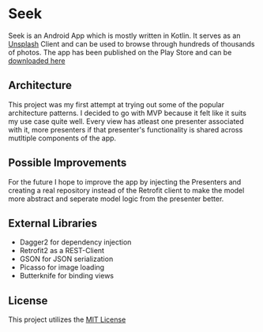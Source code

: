 # Seek

Seek is an Android App which is mostly written in Kotlin. It serves as an [Unsplash](https://unsplash.com) Client and can be used to browse through hundreds of thousands of photos.
The app has been published on the Play Store and can be [downloaded here](https://play.google.com/store/apps/details?id=de.aaronoe.seek&hl=en)

## Architecture

This project was my first attempt at trying out some of the popular architecture patterns. I decided to go with MVP because it felt like it suits my use case quite well. 
Every view has atleast one presenter associated with it, more presenters if that presenter's functionality is shared across mutltiple components of the app.

## Possible Improvements

For the future I hope to improve the app by injecting the Presenters and creating a real repository instead of the Retrofit client to make the model more abstract and seperate model logic from the presenter better. 

## External Libraries

- Dagger2 for dependency injection
- Retrofit2 as a REST-Client
- GSON for JSON serialization
- Picasso for image loading
- Butterknife for binding views

## License
This project utilizes the [MIT License](https://github.com/aaronoe/Seek/blob/master/LICENSE.md "Project License")
